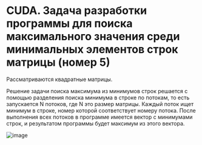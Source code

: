 # CUDA. Задача разработки программы для поиска максимального значения среди минимальных элементов строк матрицы (номер 5)

Рассматриваются квадратные матрицы.

Решение задачи поиска максимума из минимумов строк решается с помощью разделения поиска минимума в строке по потокам, то есть запускается N потоков, где N это размер матрицы. Каждый поток ищет минимум в строке, номер которой соответствует номеру потока. После выполнения всех потоков в программе имеется вектор с минимумами строк, и результатом программы будет максимум из этого вектора.

![image](https://user-images.githubusercontent.com/58008126/225890332-101fd23d-f9dd-4eb1-aa1c-49a1f4637818.png)

